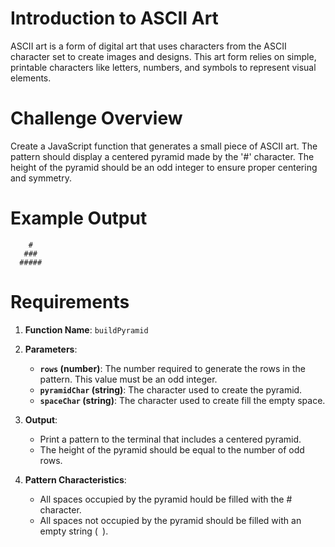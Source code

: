 
# Introduction to ASCII Art

ASCII art is a form of digital art that uses characters from the ASCII character set to create images and designs. This art form relies on simple, printable characters like letters, numbers, and symbols to represent visual elements.

# Challenge Overview

Create a JavaScript function that generates a small piece of ASCII art. The pattern should display a centered pyramid made by the '#' character. The height of the pyramid should be an odd integer to ensure proper centering and symmetry.

# Example Output

```
    #
   ###
  #####
```

# Requirements

1. **Function Name**: `buildPyramid`

2. **Parameters**:
   
   - **`rows` (number)**: The number required to generate the rows in the pattern. This value must be an odd integer.
   - **`pyramidChar` (string)**: The character used to create the pyramid.
   - **`spaceChar` (string)**: The character used to create fill the empty space.

3. **Output**:
   - Print a pattern to the terminal that includes a centered pyramid.
   - The height of the pyramid should be equal to the number of odd rows.

4. **Pattern Characteristics**:
   - All spaces occupied by the pyramid hould be filled with the # character.
   - All spaces not occupied by the pyramid should be filled with an empty string (` `).

